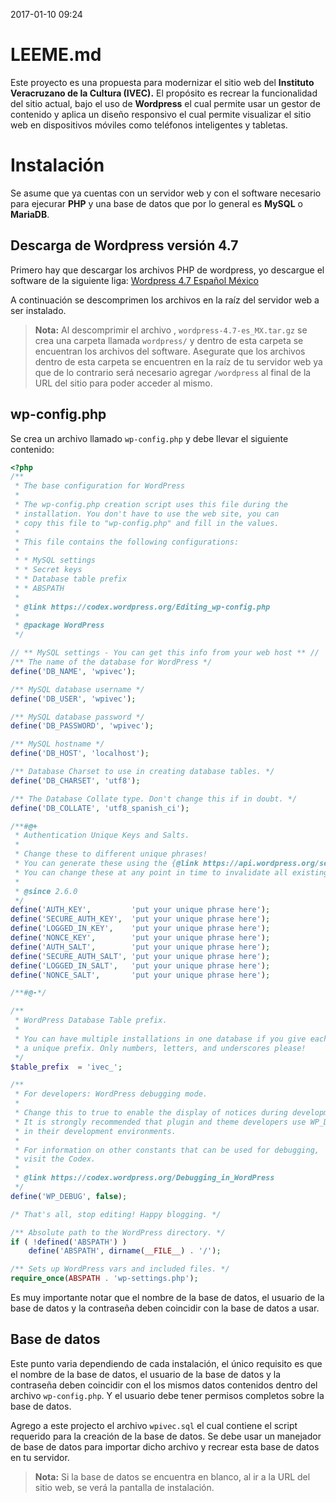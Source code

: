 2017-01-10 09:24
# LEEME.md

Este proyecto es una propuesta para modernizar el sitio web del __Instituto Veracruzano de la Cultura (IVEC).__ El propósito es recrear la funcionalidad del sitio actual, bajo el uso de __Wordpress__ el cual permite usar un gestor de contenido y aplica un diseño responsivo el cual permite visualizar el sitio web en dispositivos móviles como teléfonos inteligentes y tabletas.

# Instalación

Se asume que ya cuentas con un servidor web y con el software necesario para ejecurar __PHP__ y una base de datos que por lo general es __MySQL__ o __MariaDB__.

## Descarga de Wordpress versión 4.7

Primero hay que descargar los archivos PHP de wordpress, yo descargue el software de la siguiente liga: [Wordpress 4.7 Español México](https://es-mx.wordpress.org/wordpress-4.7-es_MX.tar.gz)

A continuación se descomprimen los archivos en la raíz del servidor web a ser instalado.

>__Nota:__ Al descomprimir el archivo , `wordpress-4.7-es_MX.tar.gz` se crea una carpeta llamada `wordpress/` y dentro de esta carpeta se encuentran los archivos del software. Asegurate que los archivos dentro de esta carpeta se encuentren en la raíz de tu servidor web ya que de lo contrario será necesario agregar `/wordpress` al final de la URL del sitio para poder acceder al mismo.

## wp-config.php

Se crea un archivo llamado `wp-config.php` y debe llevar el siguiente contenido:

```php
<?php
/**
 * The base configuration for WordPress
 *
 * The wp-config.php creation script uses this file during the
 * installation. You don't have to use the web site, you can
 * copy this file to "wp-config.php" and fill in the values.
 *
 * This file contains the following configurations:
 *
 * * MySQL settings
 * * Secret keys
 * * Database table prefix
 * * ABSPATH
 *
 * @link https://codex.wordpress.org/Editing_wp-config.php
 *
 * @package WordPress
 */

// ** MySQL settings - You can get this info from your web host ** //
/** The name of the database for WordPress */
define('DB_NAME', 'wpivec');

/** MySQL database username */
define('DB_USER', 'wpivec');

/** MySQL database password */
define('DB_PASSWORD', 'wpivec');

/** MySQL hostname */
define('DB_HOST', 'localhost');

/** Database Charset to use in creating database tables. */
define('DB_CHARSET', 'utf8');

/** The Database Collate type. Don't change this if in doubt. */
define('DB_COLLATE', 'utf8_spanish_ci');

/**#@+
 * Authentication Unique Keys and Salts.
 *
 * Change these to different unique phrases!
 * You can generate these using the {@link https://api.wordpress.org/secret-key/1.1/salt/ WordPress.org secret-key service}
 * You can change these at any point in time to invalidate all existing cookies. This will force all users to have to log in again.
 *
 * @since 2.6.0
 */
define('AUTH_KEY',         'put your unique phrase here');
define('SECURE_AUTH_KEY',  'put your unique phrase here');
define('LOGGED_IN_KEY',    'put your unique phrase here');
define('NONCE_KEY',        'put your unique phrase here');
define('AUTH_SALT',        'put your unique phrase here');
define('SECURE_AUTH_SALT', 'put your unique phrase here');
define('LOGGED_IN_SALT',   'put your unique phrase here');
define('NONCE_SALT',       'put your unique phrase here');

/**#@-*/

/**
 * WordPress Database Table prefix.
 *
 * You can have multiple installations in one database if you give each
 * a unique prefix. Only numbers, letters, and underscores please!
 */
$table_prefix  = 'ivec_';

/**
 * For developers: WordPress debugging mode.
 *
 * Change this to true to enable the display of notices during development.
 * It is strongly recommended that plugin and theme developers use WP_DEBUG
 * in their development environments.
 *
 * For information on other constants that can be used for debugging,
 * visit the Codex.
 *
 * @link https://codex.wordpress.org/Debugging_in_WordPress
 */
define('WP_DEBUG', false);

/* That's all, stop editing! Happy blogging. */

/** Absolute path to the WordPress directory. */
if ( !defined('ABSPATH') )
	define('ABSPATH', dirname(__FILE__) . '/');

/** Sets up WordPress vars and included files. */
require_once(ABSPATH . 'wp-settings.php');

```
Es muy importante notar que el nombre de la base de datos, el usuario de la base de datos y la contraseña deben coincidir con la base de datos a usar.

## Base de datos

Este punto varia dependiendo de cada instalación, el único requisito es que el nombre de la base de datos, el usuario de la base de datos y la contraseña deben coincidir con el los mismos datos contenidos dentro del archivo `wp-config.php`. Y el usuario debe tener permisos completos sobre la base de datos.

Agrego a este projecto el archivo `wpivec.sql` el cual contiene el script requerido para la creación de la base de datos. Se debe usar un manejador de base de datos para importar dicho archivo y recrear esta base de datos en tu servidor.

>__Nota:__ Si la base de datos se encuentra en blanco, al ir a la URL del sitio web, se verá la pantalla de instalación.
